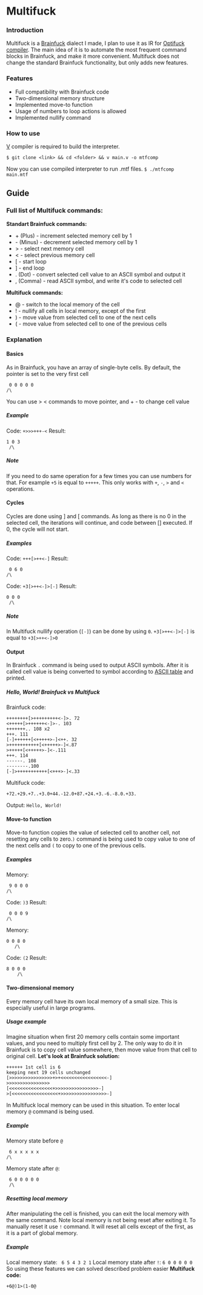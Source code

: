 # Multifuck
### Introduction
Multifuck is a [Brainfuck](https://en.wikipedia.org/wiki/Brainfuck) dialect I made, I plan to use it as IR for [Optifuck compiler](https://github.com/hedgeg0d/Optifuck). The main idea of it is to automate the most frequent command blocks in Brainfuck, and make it more convenient. Multifuck does not change the standard Brainfuck functionality, but only adds new features.
### Features

 - Full compatibility with Brainfuck code
 - Two-dimensional memory structure
 - Implemented move-to function
 - Usage of numbers to loop actions is allowed
 - Implemented nullify command
 ### How to use
 
 [V](https://vlang.io/) compiler is required to build the interpreter.
 ```
$ git clone <link> && cd <folder> && v main.v -o mtfcomp 
```
Now you can use compiled interpreter to run .mtf files. 
```$ ./mtfcomp main.mtf```

## Guide
### **Full list of Multifuck commands:**
**Standart Brainfuck commands:**

 - \+ (Plus) - increment selected memory cell by 1
 - \- (Minus) - decrement selected memory cell by 1
 - \> - select next memory cell
 - \< - select previous memory cell
 - [ - start loop
 -  ] - end loop
 - . (Dot) - convert selected cell value to an ASCII symbol and output it
 - , (Comma) - read ASCII symbol, and write it's code to selected cell
  
**Multifuck commands:**
 - @ - switch to the local memory of the cell
 - ! - nullify all cells in local memory, except of the first
 - ) - move value from selected cell to one of the next cells
 - ( - move value from selected cell to one of the previous cells
 
### Explanation

#### Basics
As in Brainfuck, you have an array of single-byte cells. By default, the pointer is set to the very first cell

```
 0 0 0 0 0
/\
```
You can use > < commands to move pointer, and + - to change cell value

##### Example
Code: `+>>>+++-<`
Result:
```
1 0 3
 /\
```
##### Note
If you need to do same operation for a few times you can use numbers for that. For example `+5` is equal to `+++++`. This only works with `+`, `-`, `>` and `<` operations.
#### Cycles
Cycles are done using ] and [ commands. As long as there is no 0 in the selected cell, the iterations will continue, and code between [] executed. If 0, the cycle will not start.
##### Examples
Code: `+++[>++<-]`
Result:
```
 0 6 0
/\
```
Code: `+3[>++<-]>[-]`
Result:
```
0 0 0
 /\
```
##### Note
In Multifuck nullify operation (`[-]`) can be done by using `0`. `+3[>++<-]>[-]` is equal to `+3[>++<-]>0`
#### Output
In Brainfuck `.` command is being used to output ASCII symbols. After it is called cell value is being converted to symbol according to [ASCII table](https://www.ascii-code.com/) and printed. 
##### Hello, World! Brainfuck vs Multifuck
Brainfuck code:
 ```
++++++++[>+++++++++<-]>. 72
<+++++[>++++++<-]>-. 103
+++++++.. 108 x2
+++. 111
[-]++++++[<+++++>-]<++. 32
>+++++++++++[<+++++>-]<.87
>+++++[<+++++>-]<-.111
+++. 114
------. 108
--------.100
[-]>+++++++++++[<+++>-]<.33
```
Multifuck code:
```
+72.+29.+7..+3.0+44.-12.0+87.+24.+3.-6.-8.0.+33.
```
Output: `Hello, World!`

#### Move-to function
Move-to function copies the value of selected cell to another cell, not resetting any cells to zero.`)` command is being used to copy value to one of the next cells and `(` to copy to one of the previous cells.
##### Examples
Memory: 
```
 9 0 0 0
/\
```
Code:
`)3`
Result:
```
 0 0 0 9
/\
```
Memory: 
```
0 0 8 0
   /\
```
Code:
`(2`
Result:
```
8 0 0 0
    /\
```

#### Two-dimensional memory
Every memory cell have its own local memory of a small size. This is especially useful in large programs.
##### Usage example
Imagine situation when first 20 memory cells contain some important values, and you need to multiply first cell by 2. The only way to do it in Brainfuck is to copy cell value somewhere, then move value from that cell to original cell. 
**Let's look at Brainfuck solution:**
```
++++++ 1st cell is 6
keeping next 19 cells unchanged
[>>>>>>>>>>>>>>>>+>+<<<<<<<<<<<<<<<<<-]
>>>>>>>>>>>>>>>>
[<<<<<<<<<<<<<<<<+>>>>>>>>>>>>>>>>-]
>[<<<<<<<<<<<<<<<<<+>>>>>>>>>>>>>>>>>-]
```
In Multifuck local memory can be used in this situation. To enter local memory `@` command is being used.
##### Example
Memory state before `@`
```
 6 x x x x x
/\
```
Memory state after `@`:
```
 6 0 0 0 0 0
 /\
 ```
 ##### Resetting local memory
After manipulating the cell is finished, you can exit the local memory with the same command. Note local memory is not being reset after exiting it. To manually reset it use `!` command. It will reset all cells except of the first, as it is a part of global memory.
##### Example
Local memory state:
``` 6 5 4 3 2 1```
Local memory state after `!`:
```6 0 0 0 0 0```
So using these features we can solved described problem easier
**Multifuck code:**
```
+6@)1>(1-0@
```

   

